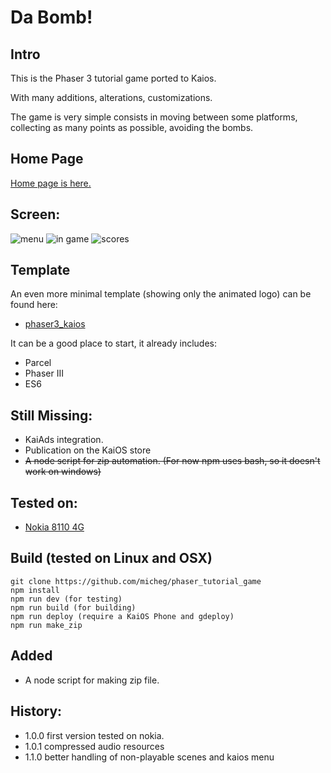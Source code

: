 # Da Bomb!

## Intro

This is the Phaser 3 tutorial game ported to Kaios.

With many additions, alterations, customizations.

The game is very simple consists in moving between some platforms, collecting as many points as possible, avoiding the bombs.

## Home Page

[Home page is here.](https://michelangelo.altervista.org/dabomb/)

## Screen:

![menu](https://michelangelo.altervista.org/dabomb/assets/img/01.png)
![in game](https://michelangelo.altervista.org/dabomb/assets/img/02.png)
![scores](https://michelangelo.altervista.org/dabomb/assets/img/03.png)

## Template

An even more minimal template (showing only the animated logo) can be found here:

* [phaser3_kaios](https://github.com/micheg/phaser3_kaios)

It can be a good place to start, it already includes:

* Parcel
* Phaser III
* ES6

## Still Missing:

* KaiAds integration.
* Publication on the KaiOS store
* ~~A node script for zip automation. (For now npm uses bash, so it doesn't work on windows)~~

## Tested on:

* [Nokia 8110 4G](https://www.nokia.com/phones/it_it/support/nokia-8110-4g-user-guide)

## Build (tested on Linux and OSX)

    git clone https://github.com/micheg/phaser_tutorial_game
    npm install
    npm run dev (for testing)
    npm run build (for building)
    npm run deploy (require a KaiOS Phone and gdeploy)
    npm run make_zip

## Added

* A node script for making zip file.

## History:

* 1.0.0 first version tested on nokia.
* 1.0.1 compressed audio resources
* 1.1.0 better handling of non-playable scenes and kaios menu